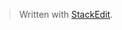 


> Written with [StackEdit](https://stackedit.io/).
<!--stackedit_data:
eyJwcm9wZXJ0aWVzIjoidGl0bGU6IFN0YWNrZWRpdCDkvb/nlK
jmtYvor5VcbmV4Y2VycHQ6IFN0YWNrZWRpdCDkvb/nlKjmtYvo
r5VcbiIsImhpc3RvcnkiOls1ODMzMjQ0OTNdfQ==
-->